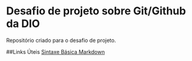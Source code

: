 # Desafio de projeto sobre Git/Github da DIO
Repositório criado para o desafio de projeto.

##Links Úteis
[Sintaxe Básica Markdown](https://markdown.net.br/sintaxe-basica/)
